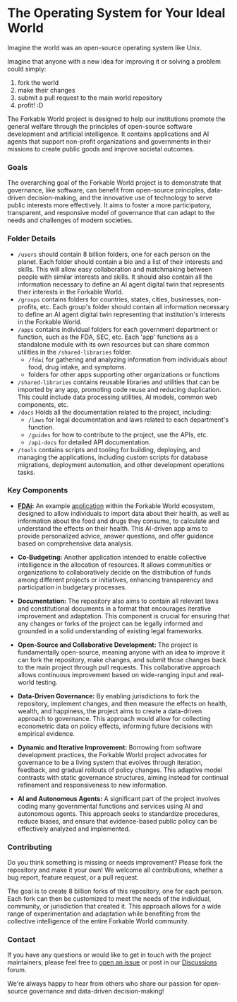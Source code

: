 # The Operating System for Your Ideal World

Imagine the world was an open-source operating system like Unix. 

Imagine that anyone with a new idea for improving it or solving a problem could simply:
1. fork the world
2. make their changes
3. submit a pull request to the main world repository
4. profit! :D

The Forkable World project is designed to help our institutions promote the general welfare through the principles of open-source software development and artificial intelligence. It contains applications and AI agents that support non-profit organizations and governments in their missions to create public goods and improve societal outcomes.

### Goals

The overarching goal of the Forkable World project is to demonstrate that governance, like software, can benefit from open-source principles, data-driven decision-making, and the innovative use of technology to serve public interests more effectively. It aims to foster a more participatory, transparent, and responsive model of governance that can adapt to the needs and challenges of modern societies.

### Folder Details

- `/users` should contain 8 billion folders, one for each person on the planet. Each folder should contain a bio and a list of their interests and skills. This will allow easy collaboration and matchmaking between people with similar interests and skills.  It should also contain all the information necessary to define an AI agent digital twin that represents their interests in the Forkable World.
- `/groups` contains folders for countries, states, cities, businesses, non-profits, etc. Each group's folder should contain all information necessary to define an AI agent digital twin representing that institution's interests in the Forkable World.
- `/apps` contains individual folders for each government department or function, such as the FDA, SEC, etc. Each 'app' functions as a standalone module with its own resources but can share common utilities in the `/shared-libraries` folder.
  - `/fdai` for gathering and analyzing information from individuals about food, drug intake, and symptoms.
  - folders for other apps supporting other organizations or functions
- `/shared-libraries` contains reusable libraries and utilities that can be imported by any app, promoting code reuse and reducing duplication. This could include data processing utilities, AI models, common web components, etc.
- `/docs` Holds all the documentation related to the project, including:
  - `/laws` for legal documentation and laws related to each department's function.
  - `/guides` for how to contribute to the project, use the APIs, etc.
  - `/api-docs` for detailed API documentation.
- `/tools` contains scripts and tooling for building, deploying, and managing the applications, including custom scripts for database migrations, deployment automation, and other development operations tasks.

### Key Components

- **[FDAi](apps/fdai):** An example [application](apps/fdai) within the Forkable World ecosystem, designed to allow individuals to import data about their health, as well as information about the food and drugs they consume, to calculate and understand the effects on their health. This AI-driven app aims to provide personalized advice, answer questions, and offer guidance based on comprehensive data analysis.

- **Co-Budgeting:** Another application intended to enable collective intelligence in the allocation of resources. It allows communities or organizations to collaboratively decide on the distribution of funds among different projects or initiatives, enhancing transparency and participation in budgetary processes.

- **Documentation:** The repository also aims to contain all relevant laws and constitutional documents in a format that encourages iterative improvement and adaptation. This component is crucial for ensuring that any changes or forks of the project can be legally informed and grounded in a solid understanding of existing legal frameworks.

- **Open-Source and Collaborative Development:** The project is fundamentally open-source, meaning anyone with an idea to improve it can fork the repository, make changes, and submit those changes back to the main project through pull requests. This collaborative approach allows continuous improvement based on wide-ranging input and real-world testing.

- **Data-Driven Governance:** By enabling jurisdictions to fork the repository, implement changes, and then measure the effects on health, wealth, and happiness, the project aims to create a data-driven approach to governance. This approach would allow for collecting econometric data on policy effects, informing future decisions with empirical evidence.

- **Dynamic and Iterative Improvement:** Borrowing from software development practices, the Forkable World project advocates for governance to be a living system that evolves through iteration, feedback, and gradual rollouts of policy changes. This adaptive model contrasts with static governance structures, aiming instead for continual refinement and responsiveness to new information.

- **AI and Autonomous Agents:** A significant part of the project involves coding many governmental functions and services using AI and autonomous agents. This approach seeks to standardize procedures, reduce biases, and ensure that evidence-based public policy can be effectively analyzed and implemented.

### Contributing

Do you think something is missing or needs improvement? Please fork the repository and make it your own! We welcome all contributions, whether a bug report, feature request, or a pull request.

The goal is to create 8 billion forks of this repository, one for each person. Each fork can then be customized to meet the needs of the individual, community, or jurisdiction that created it. This approach allows for a wide range of experimentation and adaptation while benefiting from the collective intelligence of the entire Forkable World community. 

### Contact

If you have any questions or would like to get in touch with the project maintainers, please feel free to [open an issue](https://github.com/ForkableWorld/forkable-world/issues) or post in our [Discussions](https://github.com/ForkableWorld/forkable-world/discussions) forum.

We're always happy to hear from others who share our passion for open-source governance and data-driven decision-making!
